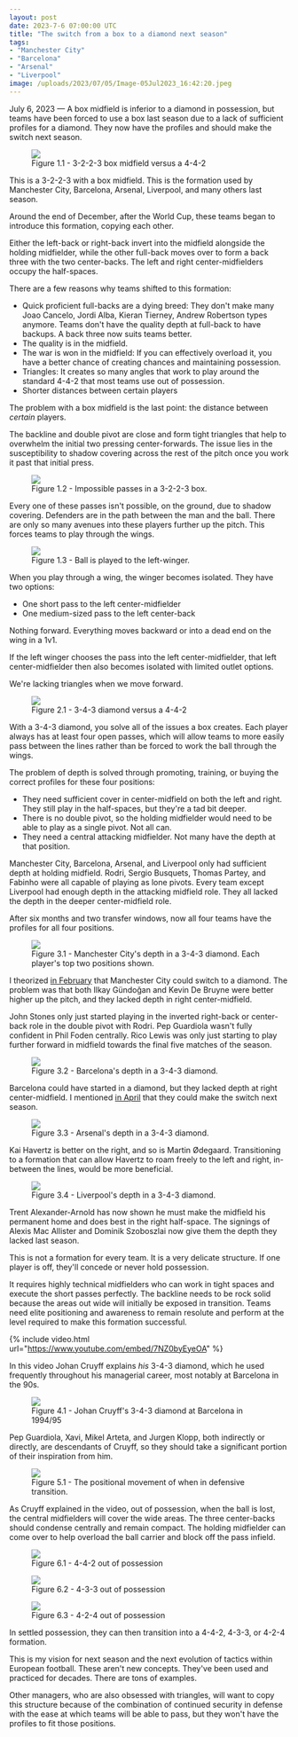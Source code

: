 ```yaml
---
layout: post
date: 2023-7-6 07:00:00 UTC
title: "The switch from a box to a diamond next season"
tags: 
- "Manchester City"
- "Barcelona"
- "Arsenal"
- "Liverpool"
image: /uploads/2023/07/05/Image-05Jul2023_16:42:20.jpeg
---
```


July 6, 2023 — A box midfield is inferior to a diamond in possession, but teams have been forced to use a box last season due to a lack of sufficient profiles for a diamond. They now have the profiles and should make the switch next season.

<!---more--->

<figure>
    <img src="https://tacticsjournal.com/uploads/2023/07/05/Image-05Jul2023_16:42:01.jpeg">
    <figcaption>Figure 1.1 - 3-2-2-3 box midfield versus a 4-4-2</figcaption>
</figure>

This is a 3-2-2-3 with a box midfield. This is the formation used by Manchester City, Barcelona, Arsenal, Liverpool, and many others last season.

Around the end of December, after the World Cup, these teams began to introduce this formation, copying each other.

Either the left-back or right-back invert into the midfield alongside the holding midfielder, while the other full-back moves over to form a back three with the two center-backs. The left and right center-midfielders occupy the half-spaces.

There are a few reasons why teams shifted to this formation:

- Quick proficient full-backs are a dying breed: They don't make many Joao Cancelo, Jordi Alba, Kieran Tierney, Andrew Robertson types anymore. Teams don't have the quality depth at full-back to have backups. A back three now suits teams better.
- The quality is in the midfield.
- The war is won in the midfield: If you can effectively overload it, you have a better chance of creating chances and maintaining possession.
- Triangles: It creates so many angles that work to play around the standard 4-4-2 that most teams use out of possession.
- Shorter distances between certain players

The problem with a box midfield is the last point: the distance between *certain* players.

The backline and double pivot are close and form tight triangles that help to overwhelm the initial two pressing center-forwards. The issue lies in the susceptibility to shadow covering across the rest of the pitch once you work it past that initial press.

<figure>
    <img src="https://tacticsjournal.com/uploads/2023/07/05/Image-05Jul2023_17:13:10.jpeg">
    <figcaption>Figure 1.2 - Impossible passes in a 3-2-2-3 box.</figcaption>
</figure>

Every one of these passes isn't possible, on the ground, due to shadow covering. Defenders are in the path between the man and the ball. There are only so many avenues into these players further up the pitch. This forces teams to play through the wings.

<figure>
    <img src="https://tacticsjournal.com/uploads/2023/07/05/Image-05Jul2023_17:20:00.jpeg">
    <figcaption>Figure 1.3 - Ball is played to the left-winger.</figcaption>
</figure>

When you play through a wing, the winger becomes isolated. They have two options:

- One short pass to the left center-midfielder
- One medium-sized pass to the left center-back

Nothing forward. Everything moves backward or into a dead end on the wing in a 1v1.

If the left winger chooses the pass into the left center-midfielder, that left center-midfielder then also becomes isolated with limited outlet options.

We're lacking triangles when we move forward.

<figure>
    <img src="https://tacticsjournal.com/uploads/2023/07/05/Image-05Jul2023_16:42:20.jpeg">
    <figcaption>Figure 2.1 - 3-4-3 diamond versus a 4-4-2</figcaption>
</figure>

With a 3-4-3 diamond, you solve all of the issues a box creates. Each player always has at least four open passes, which will allow teams to more easily pass between the lines rather than be forced to work the ball through the wings.

The problem of depth is solved through promoting, training, or buying the correct profiles for these four positions:

- They need sufficient cover in center-midfield on both the left and right. They still play in the half-spaces, but they're a tad bit deeper.
- There is no double pivot, so the holding midfielder would need to be able to play as a single pivot. Not all can.
- They need a central attacking midfielder. Not many have the depth at that position.

Manchester City, Barcelona, Arsenal, and Liverpool only had sufficient depth at holding midfield. Rodri, Sergio Busquets, Thomas Partey, and Fabinho were all capable of playing as lone pivots. Every team except Liverpool had enough depth in the attacking midfield role. They all lacked the depth in the deeper center-midfield role.

After six months and two transfer windows, now all four teams have the profiles for all four positions.

<figure>
    <img src="https://tacticsjournal.com/uploads/2023/07/05/Image-05Jul2023_18:04:40.jpeg">
    <figcaption>Figure 3.1 - Manchester City's depth in a 3-4-3 diamond. Each player's top two positions shown.</figcaption>
</figure>

I theorized [in February](https://twitter.com/tacticsjournal/status/1622287069144911873?s=46&t=YC8lQJTh43E_mBQW40Ct2g) that Manchester City could switch to a diamond. The problem was that both Ilkay Gündoğan and Kevin De Bruyne were better higher up the pitch, and they lacked depth in right center-midfield.

John Stones only just started playing in the inverted right-back or center-back role in the double pivot with Rodri. Pep Guardiola wasn't fully confident in Phil Foden centrally. Rico Lewis was only just starting to play further forward in midfield towards the final five matches of the season.

<figure>
    <img src="https://tacticsjournal.com/uploads/2023/07/05/Image-05Jul2023_18:08:32.jpeg">
    <figcaption>Figure 3.2 - Barcelona's depth in a 3-4-3 diamond.</figcaption>
</figure>

Barcelona could have started in a diamond, but they lacked depth at right center-midfield. I mentioned [in April](https://twitter.com/tacticsjournal/status/1646530565875572737?s=46&t=YC8lQJTh43E_mBQW40Ct2g) that they could make the switch next season.

<figure>
    <img src="https://tacticsjournal.com/uploads/2023/07/05/Image-05Jul2023_18:19:57.jpeg">
    <figcaption>Figure 3.3 - Arsenal's depth in a 3-4-3 diamond.</figcaption>
</figure>

Kai Havertz is better on the right, and so is Martin Ødegaard. Transitioning to a formation that can allow Havertz to roam freely to the left and right, in-between the lines, would be more beneficial.

<figure>
    <img src="https://tacticsjournal.com/uploads/2023/07/05/Image-05Jul2023_18:03:55.jpeg">
    <figcaption>Figure 3.4 - Liverpool's depth in a 3-4-3 diamond.</figcaption>
</figure>

Trent Alexander-Arnold has now shown he must make the midfield his permanent home and does best in the right half-space. The signings of Alexis Mac Allister and Dominik Szoboszlai now give them the depth they lacked last season.

This is not a formation for every team. It is a very delicate structure. If one player is off, they'll concede or never hold possession.

It requires highly technical midfielders who can work in tight spaces and execute the short passes perfectly. The backline needs to be rock solid because the areas out wide will initially be exposed in transition. Teams need elite positioning and awareness to remain resolute and perform at the level required to make this formation successful.

{% include video.html url="https://www.youtube.com/embed/7NZ0byEyeOA" %}

In this video Johan Cruyff explains *his* 3-4-3 diamond, which he used frequently throughout his managerial career, most notably at Barcelona in the 90s. 

<figure>
    <img src="https://tacticsjournal.com/uploads/2023/07/05/Image-05Jul2023_19:06:35.jpeg">
    <figcaption>Figure 4.1 - Johan Cruyff's 3-4-3 diamond at Barcelona in 1994/95 </figcaption>
</figure>  

Pep Guardiola, Xavi, Mikel Arteta, and Jurgen Klopp, both indirectly or directly, are descendants of Cruyff, so they should take a significant portion of their inspiration from him.

<figure>
    <img src="https://tacticsjournal.com/uploads/2023/07/05/Image-05Jul2023_18:37:13.jpeg">
    <figcaption>Figure 5.1 - The positional movement of when in defensive transition.</figcaption>
</figure>

As Cruyff explained in the video, out of possession, when the ball is lost, the central midfielders will cover the wide areas. The three center-backs should condense centrally and remain compact. The holding midfielder can come over to help overload the ball carrier and block off the pass infield. 

<figure>
    <img src="https://tacticsjournal.com/uploads/2023/07/05/Image-05Jul2023_18:45:29.jpeg">
    <figcaption>Figure 6.1 - 4-4-2 out of possession</figcaption>
</figure> 

<figure>
    <img src="https://tacticsjournal.com/uploads/2023/07/05/Image-05Jul2023_18:45:42.jpeg">
    <figcaption>Figure 6.2 - 4-3-3 out of possession</figcaption>
</figure> 

<figure>
    <img src="https://tacticsjournal.com/uploads/2023/07/05/Image-05Jul2023_18:45:52.jpeg">
    <figcaption>Figure 6.3 - 4-2-4 out of possession</figcaption>
</figure> 

In settled possession, they can then transition into a 4-4-2, 4-3-3, or 4-2-4 formation. 

This is my vision for next season and the next evolution of tactics within European football. These aren't new concepts. They've been used and practiced for decades. There are tons of examples. 

Other managers, who are also obsessed with triangles, will want to copy this structure because of the combination of continued security in defense with the ease at which teams will be able to pass, but they won't have the profiles to fit those positions.
